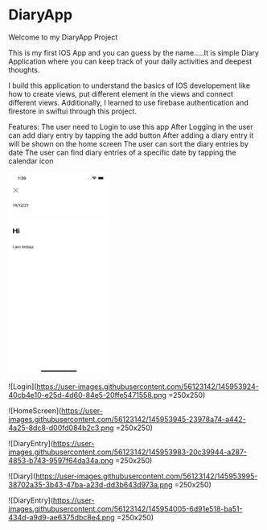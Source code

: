 # DiaryApp


Welcome to my DiaryApp Project


This is my first IOS App and you can guess by the name…..It is simple Diary Application where you can keep track of your daily activities and deepest thoughts.

I build this application to understand the basics of IOS developement like how to create views, put different element in the views and connect different views. Additionally, I learned to use firebase authentication and firestore in swiftui through this project.

Features:
The user need to Login to use this app
After Logging in the user can add diary entry by tapping the add button
After adding a diary entry it will be shown on the home screen
The user can sort the diary entries by date
The user can find diary entries of a specific date by tapping the calendar icon


<img src="https://github.com/pegion33/DiaryApp/blob/main/Project%20ScreenShot/Diary.png" width="200" height="400" />

![Login](https://user-images.githubusercontent.com/56123142/145953924-40cb4e10-e25d-4d60-84e5-20ffe5471558.png =250x250)


![HomeScreen](https://user-images.githubusercontent.com/56123142/145953945-23978a74-a442-4a25-8dc8-d00fd084b2c3.png =250x250)


![DiaryEntry](https://user-images.githubusercontent.com/56123142/145953983-20c39944-a287-4853-b743-9597f64da34a.png =250x250)


![Diary](https://user-images.githubusercontent.com/56123142/145953995-38702a35-3b43-47ba-a23d-dd3b643d973a.png =250x250)



![DiaryEntry](https://user-images.githubusercontent.com/56123142/145954005-6d91e518-ba51-434d-a9d9-ae6375dbc8e4.png =250x250)



